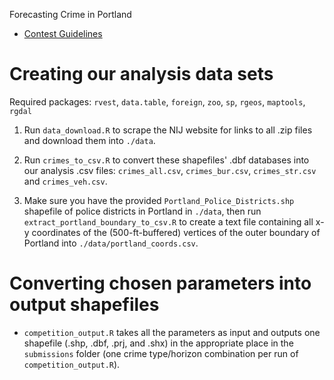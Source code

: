 Forecasting Crime in Portland

* [Contest Guidelines](http://www.nij.gov/funding/Pages/fy16-crime-forecasting-challenge.aspx)

# Creating our analysis data sets

Required packages: `rvest`, `data.table`, `foreign`, `zoo`, `sp`, `rgeos`, `maptools`, `rgdal`

 1. Run `data_download.R` to scrape the NIJ website for links to all .zip files and download them into `./data`.
 
 2. Run `crimes_to_csv.R` to convert these shapefiles' .dbf databases into our analysis .csv files: `crimes_all.csv`, `crimes_bur.csv`, `crimes_str.csv` and `crimes_veh.csv`.
 
 3. Make sure you have the provided `Portland_Police_Districts.shp` shapefile of police districts in Portland in `./data`, then run `extract_portland_boundary_to_csv.R` to create a text file containing all x-y coordinates of the (500-ft-buffered) vertices of the outer boundary of Portland into `./data/portland_coords.csv`.

# Converting chosen parameters into output shapefiles

 * `competition_output.R` takes all the parameters as input and outputs one shapefile (.shp, .dbf, .prj, and .shx) in the appropriate place in the `submissions` folder (one crime type/horizon combination per run of `competition_output.R`).
 